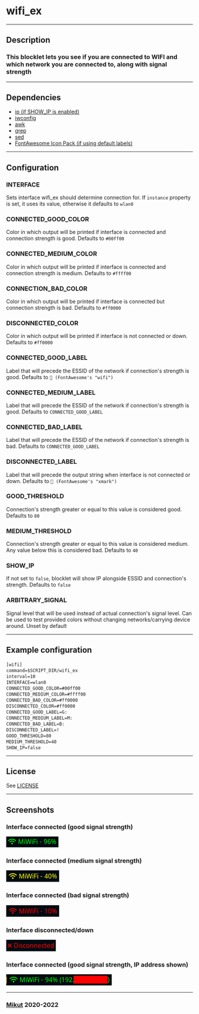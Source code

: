 # wifi_ex

---

## Description

### This blocklet lets you see if you are connected to WIFI and which network you are connected to, along with signal strength

---

## Dependencies

- [ip (if SHOW_IP is enabled)](https://command-not-found.com/ip)
- [iwconfig](https://command-not-found.com/iwconfig)
- [awk](https://command-not-found.com/awk)
- [grep](https://command-not-found.com/grep)
- [sed](https://command-not-found.com/sed)
- [FontAwesome Icon Pack (if using default labels)](https://fontawesome.com/download)

---

## Configuration

### INTERFACE

Sets interface wifi_ex should determine connection for. If `instance` property is set, it uses its value, otherwise it defaults to `wlan0`

### CONNECTED_GOOD_COLOR

Color in which output will be printed if interface is connected and connection strength is good. Defaults to `#00ff00`

### CONNECTED_MEDIUM_COLOR

Color in which output will be printed if interface is connected and connection strength is medium. Defaults to `#ffff00`

### CONNECTION_BAD_COLOR

Color in which output will be printed if interface is connected but connection strength is bad. Defaults to `#ff0000`

### DISCONNECTED_COLOR

Color in which output will be printed if interface is not connected or down. Defaults to `#ff0000`

### CONNECTED_GOOD_LABEL

Label that will precede the ESSID of the network if connection's strength is good. Defaults to ` (FontAwesome's "wifi")`

### CONNECTED_MEDIUM_LABEL

Label that will precede the ESSID of the network if connection's strength is good. Defaults to `CONNECTED_GOOD_LABEL`

### CONNECTED_BAD_LABEL

Label that will precede the ESSID of the network if connection's strength is bad. Defaults to `CONNECTED_GOOD_LABEL`

### DISCONNECTED_LABEL

Label that will precede the output string when interface is not connected or down. Defaults to ` (FontAwesome's "xmark")`

### GOOD_THRESHOLD

Connection's strength greater or equal to this value is considered good. Defaults to `80`

### MEDIUM_THRESHOLD

Connection's strength greater or equal to this value is considered medium. Any value below this is considered bad. Defaults to `40`

### SHOW_IP

If not set to `false`, blocklet will show IP alongside ESSID and connection's strength. Defaults to `false`

### ARBITRARY_SIGNAL

Signal level that will be used instead of actual connection's signal level. Can be used to test provided colors without changing networks/carrying device around. Unset by default

---

## Example configuration

```
[wifi]
command=$SCRIPT_DIR/wifi_ex
interval=10
INTERFACE=wlan0
CONNECTED_GOOD_COLOR=#00ff00
CONNECTED_MEDIUM_COLOR=#ffff00
CONNECTED_BAD_COLOR=#ff0000
DISCONNECTED_COLOR=#ff0000
CONNECTED_GOOD_LABEL=G:
CONNECTED_MEDIUM_LABEL=M:
CONNECTED_BAD_LABEL=B:
DISCONNECTED_LABEL=!
GOOD_THRESHOLD=80
MEDIUM_THRESHOLD=40
SHOW_IP=false
```

---

## License

See [LICENSE](LICENSE)

---

## Screenshots

### Interface connected (good signal strength)

![Connected screenshot](screenshots/connected-good.png?raw=true "Connected (good signal strength)")

### Interface connected (medium signal strength)

![Connected screenshot](screenshots/connected-medium.png?raw=true "Connected (medium signal strength)")

### Interface connected (bad signal strength)

![Connected screenshot](screenshots/connected-bad.png?raw=true "Connected (bad signal strength)")

### Interface disconnected/down

![Disconnected screenshot](screenshots/disconnected.png?raw=true "Disconnected")

### Interface connected (good signal strength, IP address shown)

![Connected with IP shown screenshot](screenshots/connected-show-ip.png?raw=true "Connected (good signal strength, IP address shown")

---

### [Mikut](https://mikut.dev) 2020-2022
